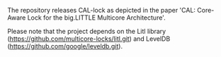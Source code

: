 The repository releases CAL-lock as depicted in the paper 'CAL: Core-Aware Lock for the big.LITTLE Multicore Architecture'. 

Please note that the project depends on the Litl library (https://github.com/multicore-locks/litl.git) and LevelDB (https://github.com/google/leveldb.git).
